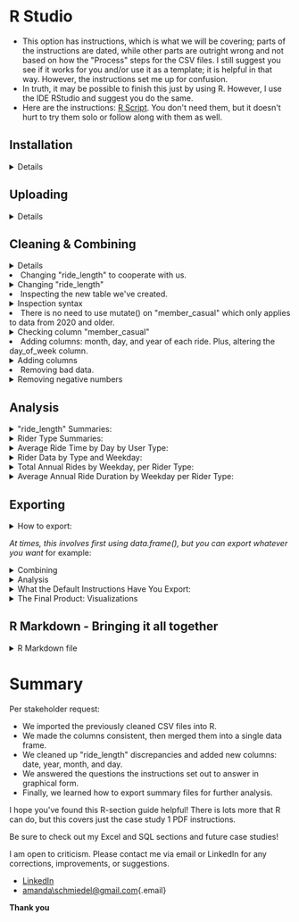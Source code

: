 # R Studio                                                
* This option has instructions, which is what we will be covering; parts of the instructions are dated, while other parts are outright wrong and not based on how the "Process" steps for the CSV files. I still suggest you see if it works for you and/or use it as a template; it is helpful in that way. However, the instructions set me up for confusion.
* In truth, it may be possible to finish this just by using R. However, I use the IDE RStudio and suggest you do the same.
* Here are the instructions: [R Script](https://docs.google.com/document/d/1TTj5KNKf4BWvEORGm10oNbpwTRk1hamsWJGj6qRWpuI/edit). You don't need them, but it doesn't hurt to try them solo or follow along with them as well.  

## Installation
<details>
  <summary> Details </summary>
  
### Click here  [R](https://cloud.r-project.org/bin/windows/base/R-4.3.0-win.exe)

* I created an auto-download link because I find the CRAN website confusing. 
* Keep in mind that R does not auto-update. Also, those old versions stay on your hard drive.
* Run through the setup, keeping all the default settings.

### Click here  [R Studio](https://download1.rstudio.org/electron/windows/RStudio-2023.06.0-421.exe)
* I created an auto-download link because, why not.
* Keep in mind that RStudio does not auto-update, nor do the libraries, but it will prompt you when updates are available. 
* Run through the setup, keeping all the default settings.
  
### Make sure you create a directory for your project
  * The far top-right has a tab just below the RStudio "Close tab." Click it > New Project > New Directory > New Project >  Name your directory and its location > Create Project.
  
<details>
  <summary>Settings</summary> 
  
  * To change RStudio to nightmode: Tools > Global Options > Appearance > Editor theme > "Tomorrow Night" is my current selection.
  * I prefer this pane layout. I ask that you consider it yourself. To change it: View > Panes > Pane Layout. However, it is all preference: 
  
![RStudio](RStudio.PNG)
  
</details>

</details>

## Uploading 

<details>
    <summary>Details</summary>
 *Note: The point of this set of instructions is to answer "In what ways do members and casual riders use Cyclistic bikes differently?". * We can use R to answer other questions as well.
  
* In my opinion, to save on typing, you should copy the instructions listed at the top of this page into a new R script or copy [mine](https://github.com/schmiedel1992/Capstone-Case-Study-Projects/blob/main/Case%20Study%201-%20Cyclistic%20Bike-Share%20Analysis/R%20Results/cyclistic_script.R), which is what I did.
* File tab > New File > R Script. Copy the instructions and paste them into your new script, then: File tab > Save As > cyclistic_script.r *(or whatever file name you like).* 
  
<details>
  <summary>Instructions</summary>
  
<ol>
<li> We potentially need to install tidyverse. *It's likely you already have it installed if you took the Coursera Google Data Analytics course and followed their instructions word for word. You installed tidyverse like 15 times.* </li>
<details>
  <summary>Install and load packages</summary>

* We do not need "lubridate" and "ggplot2" installed because "tidyverse" already comes with them. *
```{r}
install.packages("tidyverse")
library(tidyverse)
```

</details>
  

<li>Now we check and set the directory.</li>
  
  <details>
    <summary>**Check and set directory**</summary>
```{r}
# displays your working directory
getwd() 

# sets your working directory 
setwd("Your Directory location") 

# check you set your directory correctly
getwd()
```

    
 </details>
  
<li> It's time to upload the CSV files we cleaned earlier. </li>
    <details>
    <summary>CSV files</summary>
      *Simple file names mean less typing*
      
```{r}
db1 <- read_csv("202304-tripdata.csv")
db2 <- read_csv("202305-tripdata.csv")
db3 <- read_csv("202306-tripdata.csv")
db4 <- read_csv("202307-tripdata.csv")
db5 <- read_csv("202308-tripdata.csv")
db6 <- read_csv("202309-tripdata.csv")
db7 <- read_csv("202310-tripdata.csv")
db8 <- read_csv("202311-tripdata.csv")
db9 <- read_csv("202312-tripdata.csv")
db10 <- read_csv("202401-tripdata.csv")
db11 <- read_csv("202402-tripdata.csv")
db12 <- read_csv("202403-tripdata.csv")
```

*Check your "Environment" tab to see that all 12 files are loaded in R Studio*

</details>
  
<li> Check once again that all 12 column names are consistent. </li>
  <details>
    <summary>Checking column names</summary>
    
```{r}
colnames(db1)
colnames(db2)
colnames(db3)
colnames(db4)
colnames(db5)
colnames(db6)
colnames(db7)
colnames(db8)
colnames(db9)
colnames(db10)
colnames(db11)
colnames(db12)
```
  
</details>
  
<li> There is no need to rename columns or use mutate() on "ride_id" or "rideable_type" if you're using data after 2020. </li>
    <details>
 <summary>Double checking column names</summary>
  *Simply check the structure of each file*
  
```{r}
str(db1)
str(db2)
str(db3)
str(db4)
str(db5)
str(db6)
str(db7)
str(db8)
str(db9)
str(db10)
str(db11)
str(db12)
```
  


*Notice all column names are already correct, and both columns listed directly above are already labeled as "col_character()"*
</ol>
  
</details>
</details>
  
## Cleaning & Combining

  <details>
    <summary>Details</summary>
<ol>
 <li>Making one large data frame.</li> 
 <details>
 <summary>Combining</summary>
```{r}
all_trips <- bind_rows(db1,db2,db3,db4,db5,db6,db7,db8,db9,db10,db11,db12) 
```
</details>
</details>
<li> Changing "ride_length" to cooperate with us. </li> 
<details>
  <summary>Changing "ride_length"</summary>
<details>
```{r}
all_trips$ride_length <- as.numeric(as.POSIXlt(all_trips$ride_length, format = "%H:%M:%S"))
```
</details> 
</details>  
<li> Inspecting the new table we've created. </li>  
<details>
 <summary>Inspection syntax</summary>
  *This is all important information about our data frame.*
```{r}
colnames(all_trips)# List of column names
nrow(all_trips)# How many rows are in data frame?
dim(all_trips)# Dimensions of the data frame?
head(all_trips)# See the first 6 rows of data frame.
str(all_trips)# See list of columns and data types (numeric, character, etc)
summary(all_trips)# Statistical summary of data. Mainly for numerics
```
  </details>  
  
<li> There is no need to use mutate() on "member_casual" which only applies to data from 2020 and older. </li>   
<details>
  <summary>Checking column "member_casual"</summary>
    *Run this code to prove to yourself that you're in the clear*
```{r}
distinct_values <- unique(all_trips$member_casual)

print(distinct_values)
```

*Notice your results are only "casual" and "member"*                    
</details>  

<li> Adding a "date" column.</li>     
<details>
  <summary>**Adding date**</summary>
  <details>
```{r}
all_trips$date <- as.Date(all_trips$started_at, format = "%m/%d/%Y %H:%M")
```

</details>
 </details>

<li> Adding columns: month, day, and year of each ride. Plus, altering the day_of_week column. </em>       
<details>
 <summary>Adding columns</summary>
```{r}
all_trips$month <- format(as.Date(all_trips$date), "%m")
all_trips$day <- format(as.Date(all_trips$date), "%d")
all_trips$year <- format(as.Date(all_trips$date), "%Y")
all_trips$day_of_week <- format(as.Date(all_trips$date), "%A")
```

</details>

<li> Removing bad data.</li> 
<details>
  <summary>Removing negative numbers</summary>
   *We already took care of this in our Excel work.*
```{r}
all_trips_v2 <- all_trips[!(all_trips$start_station_name == "HQ QR" | all_trips$ride_length<0),]
```

</details>

</ol>
 
</details>
      
## Analysis

<details>
<summary>"ride_length" Summaries:</summary>
*Time for descriptive analysis on ride_length (all figures in seconds)*
```{r}
mean(all_trips_v2$ride_length)
median(all_trips_v2$ride_length)
max(all_trips_v2$ride_length)
min(all_trips_v2$ride_length)
summary(all_trips_v2$ride_length)
```

</details>

<details>
<summary>Rider Type Summaries:</summary>
*Compare members and casual users*
```{r}
aggregate(all_trips_v2$ride_length ~ all_trips_v2$member_casual, FUN = mean)
aggregate(all_trips_v2$ride_length ~ all_trips_v2$member_casual, FUN = median)
aggregate(all_trips_v2$ride_length ~ all_trips_v2$member_casual, FUN = max)
aggregate(all_trips_v2$ride_length ~ all_trips_v2$member_casual, FUN = min)
```
  
</details>

<details>
<summary>Average Ride Time by Day by User Type:</summary>
*First, we should put the days of the week in order.*
```{r}
all_trips_v2$day_of_week <- ordered(all_trips_v2$day_of_week, levels=c("Sunday", "Monday", "Tuesday", "Wednesday", "Thursday", "Friday", "Saturday"))
```


*I also rounded it up for visual appeal.*

```{r}
aggregate(all_trips_v2$ride_length ~ all_trips_v2$member_casual + all_trips_v2$day_of_week, FUN = function(x) round(mean(x), 2))
```
`

</details>

<details>
<summary>Rider Data by Type and Weekday:</summary>
*Another place where we must __first__ format to utilize further investigations*
```{r}
all_trips_v2 <- all_trips_v2 %>% mutate(started_at = as.POSIXct(started_at, format = "%m/%d/%Y %H:%M"))
```
`

*This is the actual code:*
```{r}
all_trips_v2 %>%
  mutate(weekday = wday(started_at, label = TRUE)) %>%
  group_by(member_casual, weekday) %>%
  summarise(
    number_of_rides = n(),
    average_duration = mean(ride_length)
  ) %>%
  arrange(member_casual, weekday)
```

</details>


<details>
<summary>Total Annual Rides by Weekday, per Rider Type:</summary>
*The first visual product the instructions seek to produce is this code. I pasted my results in the exporting section.*

```{r}
all_trips_v2 %>%
  mutate(weekday = wday(started_at, label = TRUE)) %>%
  group_by(member_casual, weekday) %>%
  summarise(
    number_of_rides = n(),
    average_duration = mean(ride_length)
    ) %>%
  arrange(member_casual, weekday) %>%
  ggplot(aes(x = weekday, y = number_of_rides, fill = member_casual)) +
  geom_col(position = "dodge") +
  scale_y_continuous(labels = scales::comma) +
  labs(title = "Total Annual Rides by Weekday")
```

</details>


<details>
<summary>Average Annual Ride Duration by Weekday per Rider Type:</summary>
*The second visual product the instructions seek to produce is this code. I pasted my results in the exporting section.*
```{r}
all_trips_v2 %>%
  mutate(weekday = wday(started_at, label = TRUE)) %>%
  group_by(member_casual, weekday) %>%
  summarise(
    number_of_rides = n(),
    average_duration = mean(ride_length)
    ) %>%
  arrange(member_casual, weekday) %>%
  ggplot(aes(x = weekday, y = average_duration / 60, fill = member_casual)) +
  geom_col(position = "dodge") +
  scale_y_continuous(labels = scales::comma) +
  labs(title = "Average Annual Ride Duration by Weekday", y = "Average Duration (minutes)")
```

</details>


## Exporting

<details>
<summary>How to export:</summary> 

<ol>
<li>**You need to choose your file format:**</li>

Exporting data examples:

```  
"write.csv()", "write.json()", "write.xlsx()," and so on
```

Exporting plot examples:

```  
"jpeg()" "pdf()", ".png()," and so on
```
  
<li>**You need to choose the data you're exporting:**</li>

This is what you're picking to export

```
write.csv(all_trips)
```

This is what you're picking to export

```
write.csv(all_trips$ride_length) 
```

<li>You need to choose your file path:</li>
*Inside your export function, use the parameter syntax: file = "your destination" *

This will save to your current R directory

```
write.csv(all_trips, file = "all_trips.csv", row.names = FALSE)
```

This will save your file inside D > Merit
```
write.csv(all_trips, file = "D:/Merit/all_trips.csv", row.names = FALSE) 
```

</details>

</ol>


*At times, this involves first using data.frame(), but you can export whatever you want* for example: 

<details>
<summary>Combining</summary>
  
* When you combine your 12 sheets into one data frame
* If you make a custom data frame for detailed specifics
* The list is endless! Think of the over 30 queues we made in SQL. All of those can be done in R, plus more!

</details>

<details>
<summary>Analysis</summary>
  
* "ride_length" summaries
* Rider-type summaries
* Average Ride Time by Day by User Type
* Rider Data by Type and Weekday
  
</details>

<details>
<summary>What the Default Instructions Have You Export:</summary>
  
*counts is just the variable name for the data to export*
```{r}
counts <- aggregate(all_trips_v2$ride_length ~ all_trips_v2$member_casual + all_trips_v2$day_of_week, FUN = mean)
```

*file_path is just the variable name for the file destination*
```{r}
file_path <- "C:/Users/Amanda/OneDrive/Desktop/Capstone/Cyclistic/R/avg_ride_length.csv"
```

*Bringing it all together with file type*
```{r}
write.csv(counts, file = file_path, row.names = FALSE)
```

</details>

<details>
<summary>The Final Product: Visualizations</summary>
  *These two images are the results the R instructions are seeking*
  
* Total Annual Rides by Weekday per Rider Type:
![Total Annual Rides by Weekday]("C:\Users\Amanda\OneDrive\Desktop\Capstone\Cyclistic\R\Total Annual Rides by Weekday.png")

* Average Annual Ride Duration by Weekday per Rider Type:
![Average Annual Ride Duration by Weekday]("C:\Users\Amanda\OneDrive\Desktop\Capstone\Cyclistic\R\Average Annual Ride Duration by Weekday.png")



*The R instructions have you export a CSV file. This is that file charted in Excel then converted into minutes * 

* R Export Summary File Results in Excel
![avg_ride_length.csv]("C:\Users\Amanda\OneDrive\Desktop\Capstone\Cyclistic\R\avg_ride_length.csv")
 
* However, you can do any number of visualizations with R!

</details>


## R Markdown - Bringing it all together

<details>
<summary>R Markdown file</summary>
*I used an Rmd file as an opportunity to answer the questions from the case study and show my R syntax.*

* R Markdown is a Markdown file exclusively for R. Markdown files are a lightweight markup language akin to HTML. HTML is very simple and similar to something we covered in SQL. Neither is a programming language. SQL is a query language. HTML is a markup language and the foundation of all websites.

* This is the site I used: [Markdown Guide](https://www.markdownguide.org)

* This is the site I used to create the Rmd sections: [R Markdown Guide](https://rmarkdown.rstudio.com/lesson-15.html)

* My Rmd file: []()

* Although Rmd files take time to create, they are worth the effort, and if desired, different formats can be applied, creating distinct fonts and layouts. 

</details>  


# Summary
Per stakeholder request: 
* We imported the previously cleaned CSV files into R.
* We made the columns consistent, then merged them into a single data frame.
* We cleaned up "ride_length" discrepancies and added new columns: date, year, month, and day. 
* We answered the questions the instructions set out to answer in graphical form.
* Finally, we learned how to export summary files for further analysis.

I hope you've found this R-section guide helpful! There is lots more that R can do, but this covers just the case study 1 PDF instructions.

Be sure to check out my Excel and SQL sections and future case studies!

I am open to criticism. Please contact me via email or LinkedIn for any corrections, improvements, or suggestions.


-   [LinkedIn](https://www.linkedin.com/in/amanda-schmiedel/)
-   [amanda\schmiedel@gmail.com](mailto:amanda.schmiedel@gmail.com){.email}

**Thank you**
